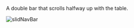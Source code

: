 A double bar that scrolls halfway up with the table.

![slidNavBar](https://raw.github.com/j4n0/table-doublebar/master/pages/slidNavBar.gif)